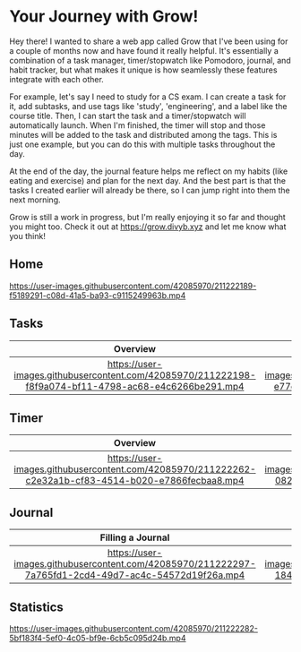 # Your Journey with Grow!

Hey there! I wanted to share a web app called Grow that I've been using for a couple of months now and have found it really helpful. It's essentially a combination of a task manager, timer/stopwatch like Pomodoro, journal, and habit tracker, but what makes it unique is how seamlessly these features integrate with each other.

For example, let's say I need to study for a CS exam. I can create a task for it, add subtasks, and use tags like 'study', 'engineering', and a label like the course title. Then, I can start the task and a timer/stopwatch will automatically launch. When I'm finished, the timer will stop and those minutes will be added to the task and distributed among the tags. This is just one example, but you can do this with multiple tasks throughout the day.

At the end of the day, the journal feature helps me reflect on my habits (like eating and exercise) and plan for the next day. And the best part is that the tasks I created earlier will already be there, so I can jump right into them the next morning.

Grow is still a work in progress, but I'm really enjoying it so far and thought you might too. Check it out at https://grow.divyb.xyz and let me know what you think!

## Home

https://user-images.githubusercontent.com/42085970/211222189-f5189291-c08d-41a5-ba93-c9115249963b.mp4

## Tasks

Overview             |  Create a New Task
:-------------------------:|:-------------------------:
https://user-images.githubusercontent.com/42085970/211222198-f8f9a074-bf11-4798-ac68-e4c6266be291.mp4  |  https://user-images.githubusercontent.com/42085970/211222215-e77e68c4-941a-458d-97d6-4e1dd385eccc.mp4

## Timer

Overview             |  Integrate Tasks with Timer
:-------------------------:|:-------------------------:
https://user-images.githubusercontent.com/42085970/211222262-c2e32a1b-cf83-4514-b020-e7866fecbaa8.mp4  |  https://user-images.githubusercontent.com/42085970/211222246-082e6a95-4065-49f5-95d9-8652f4ace4c6.mp4

## Journal

Filling a Journal             |  Visiting Past Journal Entries
:-------------------------:|:-------------------------:
https://user-images.githubusercontent.com/42085970/211222297-7a765fd1-2cd4-49d7-ac4c-54572d19f26a.mp4  |  https://user-images.githubusercontent.com/42085970/211222314-1841482b-e932-4a2c-b347-e0fbc427ddac.mp4

## Statistics

https://user-images.githubusercontent.com/42085970/211222282-5bf183f4-5ef0-4c05-bf9e-6cb5c095d24b.mp4
